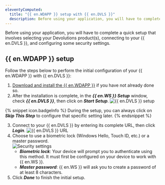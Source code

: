 ```yaml
---
eleventyComputed:
  title: "{{ en.WDAPP }} setup with {{ en.DVLS }}"
  description: Before using your application, you will have to complete a quick setup that involves selecting your Devolutions product(s), connecting to your {{ en.DVLS }}, and configuring some security settings.
---
```

Before using your application, you will have to complete a quick setup that involves selecting your Devolutions product(s), connecting to your {{ en.DVLS }}, and configuring some security settings.

## {{ en.WDAPP }} setup

Follow the steps below to perform the initial configuration of your {{ en.WDAPP }} with {{ en.DVLS }}:

1. [Download and install the {{ en.WDAPP }}](https://devolutions.net/workspace/) if you have not already done so.
1. After the installation is complete, in the ***{{ en.WS }} Setup*** window, check ***{{ en.DVLS }}***, then click on ***Start Setup***.
![{{ en.DVLS }} setup](https://webdevolutions.azureedge.net/docs/en/server/ServerOp2080.png)

{% snippet icon.badgeInfo %} 
During the setup, you can always click on ***Skip This Step*** to configure that specific setting later.
{% endsnippet %}

3. Connect to your {{ en.DVLS }} by entering its complete URL, then click ***Login***.
![{{ en.DVLS }} URL](https://webdevolutions.azureedge.net/docs/en/server/ServerOp2081.png)
1. Choose to use a biometric lock (Windows Hello, Touch ID, etc.) or a master password.  
![Security settings](https://webdevolutions.azureedge.net/docs/en/server/ServerOp2082.png)
    * ***Biometric lock***: Your device will prompt you to authenticate using this method. It must first be configured on your device to work with {{ en.WS }}.
    * ***Master password***: {{ en.WS }} will ask you to create a password of at least 8 characters.
1. Click ***Done*** to finish the initial setup.